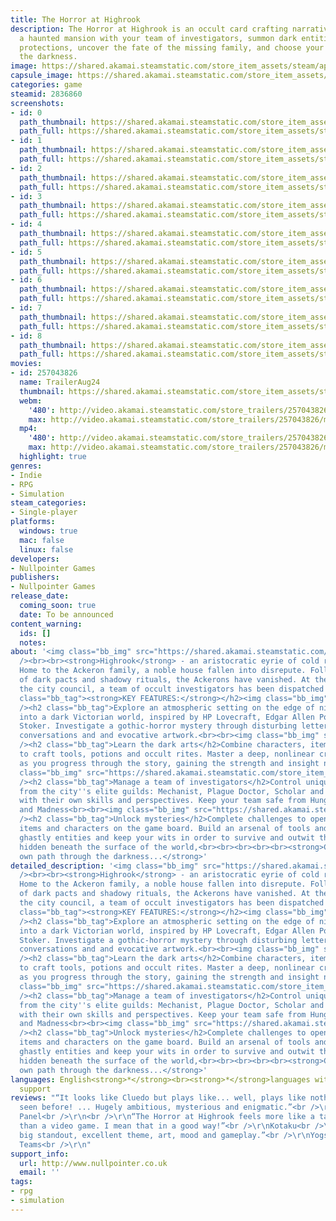 ```yaml
---
title: The Horror at Highrook
description: The Horror at Highrook is an occult card crafting narrative RPG. Explore
  a haunted mansion with your team of investigators, summon dark entities, craft powerful
  protections, uncover the fate of the missing family, and choose your own path through
  the darkness.
image: https://shared.akamai.steamstatic.com/store_item_assets/steam/apps/2836860/header.jpg?t=1732789544
capsule_image: https://shared.akamai.steamstatic.com/store_item_assets/steam/apps/2836860/capsule_231x87.jpg?t=1732789544
categories: game
steamid: 2836860
screenshots:
- id: 0
  path_thumbnail: https://shared.akamai.steamstatic.com/store_item_assets/steam/apps/2836860/ss_5aa728572460de5c4cef8685a554480c6ee2f4a8.600x338.jpg?t=1732789544
  path_full: https://shared.akamai.steamstatic.com/store_item_assets/steam/apps/2836860/ss_5aa728572460de5c4cef8685a554480c6ee2f4a8.1920x1080.jpg?t=1732789544
- id: 1
  path_thumbnail: https://shared.akamai.steamstatic.com/store_item_assets/steam/apps/2836860/ss_3887ce1c81fa8a63583f6627131e8aef81aaafd9.600x338.jpg?t=1732789544
  path_full: https://shared.akamai.steamstatic.com/store_item_assets/steam/apps/2836860/ss_3887ce1c81fa8a63583f6627131e8aef81aaafd9.1920x1080.jpg?t=1732789544
- id: 2
  path_thumbnail: https://shared.akamai.steamstatic.com/store_item_assets/steam/apps/2836860/ss_9b0d2d0664f5bd237d4587876ff0a943c54bef4d.600x338.jpg?t=1732789544
  path_full: https://shared.akamai.steamstatic.com/store_item_assets/steam/apps/2836860/ss_9b0d2d0664f5bd237d4587876ff0a943c54bef4d.1920x1080.jpg?t=1732789544
- id: 3
  path_thumbnail: https://shared.akamai.steamstatic.com/store_item_assets/steam/apps/2836860/ss_fa8efd5dc32c1ea66a1b8fe542a9d26c06bbbf9f.600x338.jpg?t=1732789544
  path_full: https://shared.akamai.steamstatic.com/store_item_assets/steam/apps/2836860/ss_fa8efd5dc32c1ea66a1b8fe542a9d26c06bbbf9f.1920x1080.jpg?t=1732789544
- id: 4
  path_thumbnail: https://shared.akamai.steamstatic.com/store_item_assets/steam/apps/2836860/ss_bdfd4bb3b6f67d97cfe74291e1289d914882d382.600x338.jpg?t=1732789544
  path_full: https://shared.akamai.steamstatic.com/store_item_assets/steam/apps/2836860/ss_bdfd4bb3b6f67d97cfe74291e1289d914882d382.1920x1080.jpg?t=1732789544
- id: 5
  path_thumbnail: https://shared.akamai.steamstatic.com/store_item_assets/steam/apps/2836860/ss_cd76749278d8aeec7d9e2aec42cbc6fb784da79d.600x338.jpg?t=1732789544
  path_full: https://shared.akamai.steamstatic.com/store_item_assets/steam/apps/2836860/ss_cd76749278d8aeec7d9e2aec42cbc6fb784da79d.1920x1080.jpg?t=1732789544
- id: 6
  path_thumbnail: https://shared.akamai.steamstatic.com/store_item_assets/steam/apps/2836860/ss_531e3dcc4d1a5a49ed69edc67b4e4a14248acdba.600x338.jpg?t=1732789544
  path_full: https://shared.akamai.steamstatic.com/store_item_assets/steam/apps/2836860/ss_531e3dcc4d1a5a49ed69edc67b4e4a14248acdba.1920x1080.jpg?t=1732789544
- id: 7
  path_thumbnail: https://shared.akamai.steamstatic.com/store_item_assets/steam/apps/2836860/ss_88f33e144e6244220ecac437798fcea3b7a9cd0b.600x338.jpg?t=1732789544
  path_full: https://shared.akamai.steamstatic.com/store_item_assets/steam/apps/2836860/ss_88f33e144e6244220ecac437798fcea3b7a9cd0b.1920x1080.jpg?t=1732789544
- id: 8
  path_thumbnail: https://shared.akamai.steamstatic.com/store_item_assets/steam/apps/2836860/ss_0c0442e6e0a050c3c396ad0c18c612a218e739f1.600x338.jpg?t=1732789544
  path_full: https://shared.akamai.steamstatic.com/store_item_assets/steam/apps/2836860/ss_0c0442e6e0a050c3c396ad0c18c612a218e739f1.1920x1080.jpg?t=1732789544
movies:
- id: 257043826
  name: TrailerAug24
  thumbnail: https://shared.akamai.steamstatic.com/store_item_assets/steam/apps/257043826/movie.293x165.jpg?t=1722939820
  webm:
    '480': http://video.akamai.steamstatic.com/store_trailers/257043826/movie480_vp9.webm?t=1722939820
    max: http://video.akamai.steamstatic.com/store_trailers/257043826/movie_max_vp9.webm?t=1722939820
  mp4:
    '480': http://video.akamai.steamstatic.com/store_trailers/257043826/movie480.mp4?t=1722939820
    max: http://video.akamai.steamstatic.com/store_trailers/257043826/movie_max.mp4?t=1722939820
  highlight: true
genres:
- Indie
- RPG
- Simulation
steam_categories:
- Single-player
platforms:
  windows: true
  mac: false
  linux: false
developers:
- Nullpointer Games
publishers:
- Nullpointer Games
release_date:
  coming_soon: true
  date: To be announced
content_warning:
  ids: []
  notes:
about: '<img class="bb_img" src="https://shared.akamai.steamstatic.com/store_item_assets/steam/apps/2836860/extras/ezgif-2-bcc1e2218f.gif?t=1732789544"
  /><br><br><strong>Highrook</strong> - an aristocratic eyrie of cold rock and rain.
  Home to the Ackeron family, a noble house fallen into disrepute. Following rumours
  of dark pacts and shadowy rituals, the Ackerons have vanished. At the request of
  the city council, a team of occult investigators has been dispatched to investigate.<h2
  class="bb_tag"><strong>KEY FEATURES:</strong></h2><img class="bb_img" src="https://shared.akamai.steamstatic.com/store_item_assets/steam/apps/2836860/extras/newspapers.png?t=1732789544"
  /><h2 class="bb_tag">Explore an atmospheric setting on the edge of nightmare</h2>Plunge
  into a dark Victorian world, inspired by HP Lovecraft, Edgar Allen Poe and Bram
  Stoker. Investigate a gothic-horror mystery through disturbing letters, fraught
  conversations and and evocative artwork.<br><br><img class="bb_img" src="https://shared.akamai.steamstatic.com/store_item_assets/steam/apps/2836860/extras/ezgif-2-ad683a8253.gif?t=1732789544"
  /><h2 class="bb_tag">Learn the dark arts</h2>Combine characters, items and locations
  to craft tools, potions and occult rites. Master a deep, nonlinear crafting system
  as you progress through the story, gaining the strength and insight needed to succeed.<br><br><img
  class="bb_img" src="https://shared.akamai.steamstatic.com/store_item_assets/steam/apps/2836860/extras/Characters.png?t=1732789544"
  /><h2 class="bb_tag">Manage a team of investigators</h2>Control unique characters
  from the city''s elite guilds: Mechanist, Plague Doctor, Scholar and Thug, Each
  with their own skills and perspectives. Keep your team safe from Hunger, Injury
  and Madness<br><br><img class="bb_img" src="https://shared.akamai.steamstatic.com/store_item_assets/steam/apps/2836860/extras/InDescImageC.png?t=1732789544"
  /><h2 class="bb_tag">Unlock mysteries</h2>Complete challenges to open up new areas,
  items and characters on the game board. Build an arsenal of tools and rites. Banish
  ghastly entities and keep your wits in order to survive and outwit the dark forces
  hidden beneath the surface of the world,<br><br><br><br><br><strong>Choose your
  own path through the darkness...</strong>'
detailed_description: '<img class="bb_img" src="https://shared.akamai.steamstatic.com/store_item_assets/steam/apps/2836860/extras/ezgif-2-bcc1e2218f.gif?t=1732789544"
  /><br><br><strong>Highrook</strong> - an aristocratic eyrie of cold rock and rain.
  Home to the Ackeron family, a noble house fallen into disrepute. Following rumours
  of dark pacts and shadowy rituals, the Ackerons have vanished. At the request of
  the city council, a team of occult investigators has been dispatched to investigate.<h2
  class="bb_tag"><strong>KEY FEATURES:</strong></h2><img class="bb_img" src="https://shared.akamai.steamstatic.com/store_item_assets/steam/apps/2836860/extras/newspapers.png?t=1732789544"
  /><h2 class="bb_tag">Explore an atmospheric setting on the edge of nightmare</h2>Plunge
  into a dark Victorian world, inspired by HP Lovecraft, Edgar Allen Poe and Bram
  Stoker. Investigate a gothic-horror mystery through disturbing letters, fraught
  conversations and and evocative artwork.<br><br><img class="bb_img" src="https://shared.akamai.steamstatic.com/store_item_assets/steam/apps/2836860/extras/ezgif-2-ad683a8253.gif?t=1732789544"
  /><h2 class="bb_tag">Learn the dark arts</h2>Combine characters, items and locations
  to craft tools, potions and occult rites. Master a deep, nonlinear crafting system
  as you progress through the story, gaining the strength and insight needed to succeed.<br><br><img
  class="bb_img" src="https://shared.akamai.steamstatic.com/store_item_assets/steam/apps/2836860/extras/Characters.png?t=1732789544"
  /><h2 class="bb_tag">Manage a team of investigators</h2>Control unique characters
  from the city''s elite guilds: Mechanist, Plague Doctor, Scholar and Thug, Each
  with their own skills and perspectives. Keep your team safe from Hunger, Injury
  and Madness<br><br><img class="bb_img" src="https://shared.akamai.steamstatic.com/store_item_assets/steam/apps/2836860/extras/InDescImageC.png?t=1732789544"
  /><h2 class="bb_tag">Unlock mysteries</h2>Complete challenges to open up new areas,
  items and characters on the game board. Build an arsenal of tools and rites. Banish
  ghastly entities and keep your wits in order to survive and outwit the dark forces
  hidden beneath the surface of the world,<br><br><br><br><br><strong>Choose your
  own path through the darkness...</strong>'
languages: English<strong>*</strong><br><strong>*</strong>languages with full audio
  support
reviews: "“It looks like Cluedo but plays like... well, plays like nothing we'd ever
  seen before! ... Hugely ambitious, mysterious and enigmatic.”<br />\r\nDevelop Judging
  Panel<br />\r\n<br />\r\n“The Horror at Highrook feels more like a tabletop RPG
  than a video game. I mean that in a good way!”<br />\r\nKotaku<br />\r\n<br />\r\n“A
  big standout, excellent theme, art, mood and gameplay.”<br />\r\nYogscast / Tiny
  Teams<br />\r\n"
support_info:
  url: http://www.nullpointer.co.uk
  email: ''
tags:
- rpg
- simulation
---
```


